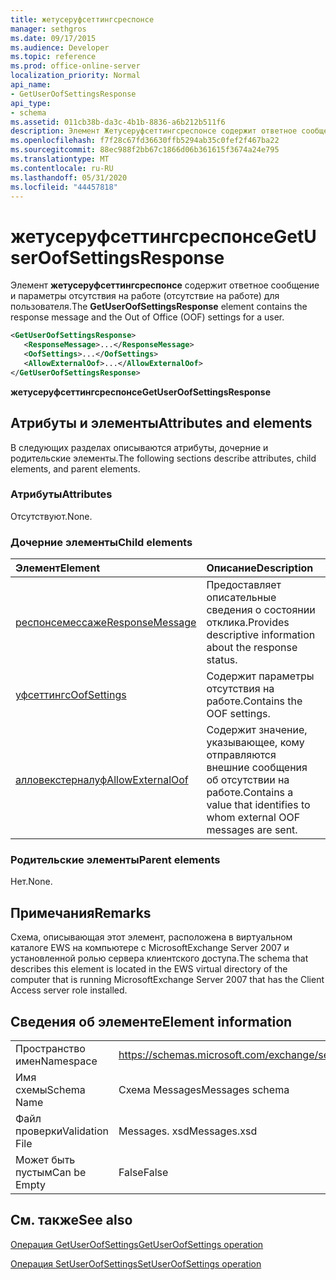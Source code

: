 ```yaml
---
title: жетусеруфсеттингсреспонсе
manager: sethgros
ms.date: 09/17/2015
ms.audience: Developer
ms.topic: reference
ms.prod: office-online-server
localization_priority: Normal
api_name:
- GetUserOofSettingsResponse
api_type:
- schema
ms.assetid: 011cb38b-da3c-4b1b-8836-a6b212b511f6
description: Элемент Жетусеруфсеттингсреспонсе содержит ответное сообщение и параметры отсутствия на работе (отсутствие на работе) для пользователя.
ms.openlocfilehash: f7f28c67fd36630ffb5294ab35c0fef2f467ba22
ms.sourcegitcommit: 88ec988f2bb67c1866d06b361615f3674a24e795
ms.translationtype: MT
ms.contentlocale: ru-RU
ms.lasthandoff: 05/31/2020
ms.locfileid: "44457818"
---
```

# <a name="getuseroofsettingsresponse"></a><span data-ttu-id="35805-103">жетусеруфсеттингсреспонсе</span><span class="sxs-lookup"><span data-stu-id="35805-103">GetUserOofSettingsResponse</span></span>

<span data-ttu-id="35805-104">Элемент **жетусеруфсеттингсреспонсе** содержит ответное сообщение и параметры отсутствия на работе (отсутствие на работе) для пользователя.</span><span class="sxs-lookup"><span data-stu-id="35805-104">The **GetUserOofSettingsResponse** element contains the response message and the Out of Office (OOF) settings for a user.</span></span> 
  
```xml
<GetUserOofSettingsResponse>
   <ResponseMessage>...</ResponseMessage>
   <OofSettings>...</OofSettings>
   <AllowExternalOof>...</AllowExternalOof>
</GetUserOofSettingsResponse>
```

 <span data-ttu-id="35805-105">**жетусеруфсеттингсреспонсе**</span><span class="sxs-lookup"><span data-stu-id="35805-105">**GetUserOofSettingsResponse**</span></span>
## <a name="attributes-and-elements"></a><span data-ttu-id="35805-106">Атрибуты и элементы</span><span class="sxs-lookup"><span data-stu-id="35805-106">Attributes and elements</span></span>

<span data-ttu-id="35805-107">В следующих разделах описываются атрибуты, дочерние и родительские элементы.</span><span class="sxs-lookup"><span data-stu-id="35805-107">The following sections describe attributes, child elements, and parent elements.</span></span>
  
### <a name="attributes"></a><span data-ttu-id="35805-108">Атрибуты</span><span class="sxs-lookup"><span data-stu-id="35805-108">Attributes</span></span>

<span data-ttu-id="35805-109">Отсутствуют.</span><span class="sxs-lookup"><span data-stu-id="35805-109">None.</span></span>
  
### <a name="child-elements"></a><span data-ttu-id="35805-110">Дочерние элементы</span><span class="sxs-lookup"><span data-stu-id="35805-110">Child elements</span></span>

|<span data-ttu-id="35805-111">**Элемент**</span><span class="sxs-lookup"><span data-stu-id="35805-111">**Element**</span></span>|<span data-ttu-id="35805-112">**Описание**</span><span class="sxs-lookup"><span data-stu-id="35805-112">**Description**</span></span>|
|:-----|:-----|
|[<span data-ttu-id="35805-113">респонсемессаже</span><span class="sxs-lookup"><span data-stu-id="35805-113">ResponseMessage</span></span>](responsemessage.md) <br/> |<span data-ttu-id="35805-114">Предоставляет описательные сведения о состоянии отклика.</span><span class="sxs-lookup"><span data-stu-id="35805-114">Provides descriptive information about the response status.</span></span>  <br/> |
|[<span data-ttu-id="35805-115">уфсеттингс</span><span class="sxs-lookup"><span data-stu-id="35805-115">OofSettings</span></span>](oofsettings.md) <br/> |<span data-ttu-id="35805-116">Содержит параметры отсутствия на работе.</span><span class="sxs-lookup"><span data-stu-id="35805-116">Contains the OOF settings.</span></span>  <br/> |
|[<span data-ttu-id="35805-117">алловекстерналуф</span><span class="sxs-lookup"><span data-stu-id="35805-117">AllowExternalOof</span></span>](allowexternaloof.md) <br/> |<span data-ttu-id="35805-118">Содержит значение, указывающее, кому отправляются внешние сообщения об отсутствии на работе.</span><span class="sxs-lookup"><span data-stu-id="35805-118">Contains a value that identifies to whom external OOF messages are sent.</span></span>  <br/> |
   
### <a name="parent-elements"></a><span data-ttu-id="35805-119">Родительские элементы</span><span class="sxs-lookup"><span data-stu-id="35805-119">Parent elements</span></span>

<span data-ttu-id="35805-120">Нет.</span><span class="sxs-lookup"><span data-stu-id="35805-120">None.</span></span>
  
## <a name="remarks"></a><span data-ttu-id="35805-121">Примечания</span><span class="sxs-lookup"><span data-stu-id="35805-121">Remarks</span></span>

<span data-ttu-id="35805-122">Схема, описывающая этот элемент, расположена в виртуальном каталоге EWS на компьютере с MicrosoftExchange Server 2007 и установленной ролью сервера клиентского доступа.</span><span class="sxs-lookup"><span data-stu-id="35805-122">The schema that describes this element is located in the EWS virtual directory of the computer that is running MicrosoftExchange Server 2007 that has the Client Access server role installed.</span></span>
  
## <a name="element-information"></a><span data-ttu-id="35805-123">Сведения об элементе</span><span class="sxs-lookup"><span data-stu-id="35805-123">Element information</span></span>

|||
|:-----|:-----|
|<span data-ttu-id="35805-124">Пространство имен</span><span class="sxs-lookup"><span data-stu-id="35805-124">Namespace</span></span>  <br/> |https://schemas.microsoft.com/exchange/services/2006/messages  <br/> |
|<span data-ttu-id="35805-125">Имя схемы</span><span class="sxs-lookup"><span data-stu-id="35805-125">Schema Name</span></span>  <br/> |<span data-ttu-id="35805-126">Схема Messages</span><span class="sxs-lookup"><span data-stu-id="35805-126">Messages schema</span></span>  <br/> |
|<span data-ttu-id="35805-127">Файл проверки</span><span class="sxs-lookup"><span data-stu-id="35805-127">Validation File</span></span>  <br/> |<span data-ttu-id="35805-128">Messages. xsd</span><span class="sxs-lookup"><span data-stu-id="35805-128">Messages.xsd</span></span>  <br/> |
|<span data-ttu-id="35805-129">Может быть пустым</span><span class="sxs-lookup"><span data-stu-id="35805-129">Can be Empty</span></span>  <br/> |<span data-ttu-id="35805-130">False</span><span class="sxs-lookup"><span data-stu-id="35805-130">False</span></span>  <br/> |
   
## <a name="see-also"></a><span data-ttu-id="35805-131">См. также</span><span class="sxs-lookup"><span data-stu-id="35805-131">See also</span></span>



[<span data-ttu-id="35805-132">Операция GetUserOofSettings</span><span class="sxs-lookup"><span data-stu-id="35805-132">GetUserOofSettings operation</span></span>](getuseroofsettings-operation.md)
  
[<span data-ttu-id="35805-133">Операция SetUserOofSettings</span><span class="sxs-lookup"><span data-stu-id="35805-133">SetUserOofSettings operation</span></span>](setuseroofsettings-operation.md)

